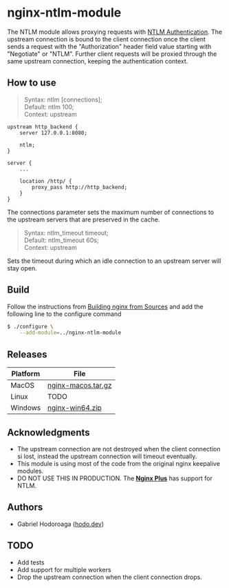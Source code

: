 # nginx-ntlm-module

The NTLM module allows proxying requests with [NTLM Authentication](https://en.wikipedia.org/wiki/Integrated_Windows_Authentication). The upstream connection is bound to the client connection once the client sends a request with the "Authorization" header field value starting with "Negotiate" or "NTLM". Further client requests will be proxied through the same upstream connection, keeping the authentication context.

## How to use

> Syntax:  ntlm [connections];  
> Default: ntlm 100;  
> Context: upstream 


```nginx
upstream http_backend {
    server 127.0.0.1:8080;

    ntlm;
}

server {
    ...

    location /http/ {
        proxy_pass http://http_backend;
    }
}
```

The connections parameter sets the maximum number of connections to the upstream servers that are preserved in the cache.

> Syntax:  ntlm_timeout timeout;  
> Default: ntlm_timeout 60s;  
> Context: upstream  

Sets the timeout during which an idle connection to an upstream server will stay open.

## Build 

Follow the instructions from [Building nginx from Sources](http://nginx.org/en/docs/configure.html) and add the following line to the configure command

```bash 
$ ./configure \
    --add-module=../nginx-ntlm-module
```

## Releases 

Platform          | File 
----------------  | --------------------
MacOS             | [nginx-macos.tar.gz](https://github.com/gabihodoroaga/nginx-ntlm-module/releases/download/v1.19.3/nginx-macos.tar.gz)
Linux             | TODO
Windows           | [nginx-win64.zip](https://github.com/gabihodoroaga/nginx-ntlm-module/releases/download/v1.19.3/nginx-win64.zip)

## Acknowledgments

- The upstream connection are not destroyed when the client connection si lost, instead the upstream connection will timeout eventually.
- This module is using most of the code from the original nginx keepalive modules.
- DO NOT USE THIS IN PRODUCTION. The [**Nginx Plus**](https://www.nginx.com/products/nginx/) has support for NTLM. 

## Authors 

* Gabriel Hodoroaga ([hodo.dev](https://hodo.dev))

## TODO

- Add tests
- Add support for multiple workers
- Drop the upstream connection when the client connection drops.

